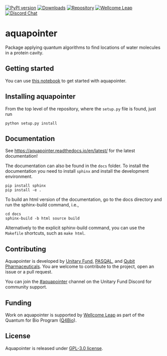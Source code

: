 [![PyPI version](https://badge.fury.io/py/aquapointer.svg)](https://badge.fury.io/py/aquapointer)
[![Downloads](https://static.pepy.tech/personalized-badge/aquapointer?period=total&units=international_system&left_color=black&right_color=green&left_text=Downloads)](https://pepy.tech/project/aquapointer)
[![Repository](https://img.shields.io/badge/GitHub-5C5C5C.svg?logo=github)](https://github.com/unitaryfund/aquapointer)
[![Wellcome Leap](https://img.shields.io/badge/Supported%20By-Wellcome%20Leap-FF2C4C.svg)](https://wellcomeleap.org)
[![Discord Chat](https://img.shields.io/badge/dynamic/json?color=blue&label=Discord&query=approximate_presence_count&suffix=%20online.&url=https%3A%2F%2Fdiscord.com%2Fapi%2Finvites%2FJqVGmpkP96%3Fwith_counts%3Dtrue)](http://discord.unitary.fund)


# aquapointer
Package applying quantum algorithms to find locations of water molecules in a protein cavity.

## Getting started
You can use [this notebook](notebooks/aquapointer_demo.ipynb) to get started with aquapointer.

## Installing aquapointer
From the top level of the repository, where the `setup.py` file is found, just run
```
python setup.py install
```

## Documentation

See https://aquapointer.readthedocs.io/en/latest/ for the latest documentation!

The documentation can also be found in the `docs` folder. To install the documentation you need to install `sphinx` and install the development environment.
```
pip install sphinx
pip install -e .
```

To build an html version of the documentation, go to the docs directory and run the sphinx-build command, i.e.,
```
cd docs
sphinx-build -b html source build
```

 Alternatively to the explicit sphinx-build command, you can use the `Makefile` shortcuts, such as `make html`.


## Contributing
Aquapointer is developed by [Unitary Fund](https://unitary.fund/), [PASQAL](https://www.pasqal.com/), and [Qubit Pharmaceuticals](https://www.qubit-pharmaceuticals.com/). You are welcome to contribute to the project, open an issue or a pull request.

You can join the [#aquapointer](https://discord.gg/cV4nEpMz) channel on the Unitary Fund Discord for community support.

## Funding
Work on aquapointer is supported by [Wellcome Leap](https://wellcomeleap.org/) as part of the Quantum for Bio Program ([Q4Bio](https://wellcomeleap.org/q4bio/program/)).

## License
Aquapointer is released under [GPL-3.0 license](https://github.com/unitaryfund/aquapointer#GPL-3.0-1-ov-file).

